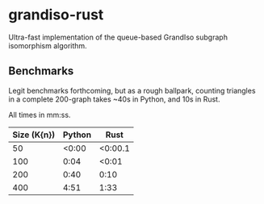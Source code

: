 # grandiso-rust

Ultra-fast implementation of the queue-based GrandIso subgraph isomorphism algorithm.

## Benchmarks

Legit benchmarks forthcoming, but as a rough ballpark, counting triangles in a complete 200-graph takes ~40s in Python, and 10s in Rust.

All times in mm:ss.

| Size (K{n}) | Python | Rust    |
| ----------- | ------ | ------- |
| 50          | <0:00  | <0:00.1 |
| 100         | 0:04   | <0:01   |
| 200         | 0:40   | 0:10    |
| 400         | 4:51   | 1:33    |
